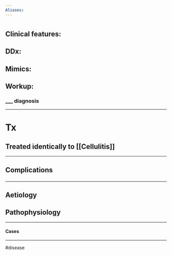 ```yaml
---
Aliases:
---
```

# 
## Clinical features:
###
## DDx:
###
## Mimics:
###
## Workup:
### ___ diagnosis
---
# Tx
## Treated identically to [[Cellulitis]]

---
## Complications
###

---
## Aetiology
## Pathophysiology

---
#### Cases


---
#disease 